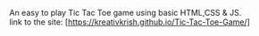 An easy to play Tic Tac Toe game using basic HTML,CSS & JS.
<br>
link to the site: [https://kreativkrish.github.io/Tic-Tac-Toe-Game/]
